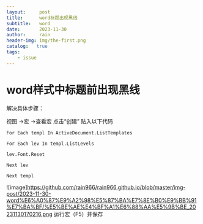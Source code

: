 ```yaml
---
layout:     post
title:      word标题出现黑线
subtitle:   word
date:       2023-11-30
author:     rain
header-img: img/the-first.png
catalog:   true
tags:
    - issue
---
```

# word样式中标题前出现黑线
解决具体步骤：

视图 ->宏 ->查看宏
点击“创建”
贴入以下代码
```
For Each templ In ActiveDocument.ListTemplates

For Each lev In templ.ListLevels

lev.Font.Reset

Next lev

Next templ
```
![image]https://github.com/rain966/rain966.github.io/blob/master/img-post/2023-11-30-word%E6%A0%87%E9%A2%98%E5%87%BA%E7%8E%B0%E9%BB%91%E7%BA%BF/%E5%BE%AE%E4%BF%A1%E6%88%AA%E5%9B%BE_20231130170216.png
运行宏（F5）并保存
